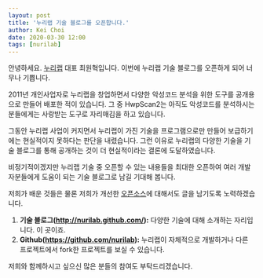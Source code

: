 ```yaml
---
layout: post
title: '누리랩 기술 블로그를 오픈합니다.'
author: Kei Choi
date: 2020-03-30 12:00
tags: [nurilab]
---
```


안녕하세요. [누리랩] 대표 최원혁입니다. 이번에 누리랩 기술 블로그를 오픈하게 되어 너무나 기쁩니다.

2011년 개인사업자로 누리랩을 창업하면서 다양한 악성코드 분석을 위한 도구를 공개용으로 만들어 배포한 적이 있습니다. 그 중 HwpScan2는 아직도 악성코드를 분석하시는 분들에게는 사랑받는 도구로 자리매김을 하고 있습니다.

그동안 누리랩 사업이 커지면서 누리랩이 가진 기술을 프로그램으로만 만들어 보급하기에는 현실적이지 못하다는 판단을 내렸습니다. 그런 이유로 누리랩의 다양한 기술을 기술 블로그를 통해 공개하는 것이 더 현실적이라는 결론에 도달하였습니다.

비정기적이겠지만 누리랩 기술 중 오픈할 수 있는 내용들을 최대한 오픈하여 여러 개발자분들에게 도움이 되는 기술 블로그로 남길 기대해 봅니다.

저희가 배운 것들은 물론 저희가 개선한 [오픈소스]에 대해서도 글을 남기도록 노력하겠습니다.

 1. **기술 블로그(<http://nurilab.github.com/>):** 다양한 기술에 대해 소개하는 자리입니다. 이 곳이죠.
 2. **Github(<https://github.com/nurilab>):** 누리랩이 자체적으로 개발하거나 다른 프로젝트에서 fork한 프로젝트를 보실 수 있습니다.

저희와 함께하시고 싶으신 많은 분들의 참여도 부탁드리겠습니다.

  [누리랩]: http://www.nurilab.com/
  [오픈소스]: http://ko.wikipedia.org/wiki/%EC%98%A4%ED%94%88_%EC%86%8C%EC%8A%A4
